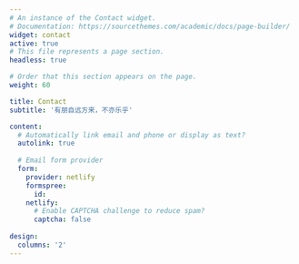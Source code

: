 ```yaml
---
# An instance of the Contact widget.
# Documentation: https://sourcethemes.com/academic/docs/page-builder/
widget: contact
active: true
# This file represents a page section.
headless: true

# Order that this section appears on the page.
weight: 60

title: Contact
subtitle: '有朋自远方来，不亦乐乎'

content:
  # Automatically link email and phone or display as text?
  autolink: true
  
  # Email form provider
  form:
    provider: netlify
    formspree:
      id:
    netlify:
      # Enable CAPTCHA challenge to reduce spam?
      captcha: false
  
design:
  columns: '2'
---
```

